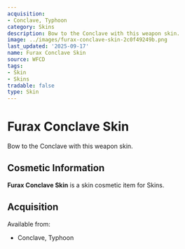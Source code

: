 ```yaml
---
acquisition:
- Conclave, Typhoon
category: Skins
description: Bow to the Conclave with this weapon skin.
image: ../images/furax-conclave-skin-2c0f49249b.png
last_updated: '2025-09-17'
name: Furax Conclave Skin
source: WFCD
tags:
- Skin
- Skins
tradable: false
type: Skin
---
```


# Furax Conclave Skin

Bow to the Conclave with this weapon skin.

## Cosmetic Information

**Furax Conclave Skin** is a skin cosmetic item for Skins.

## Acquisition

Available from:
- Conclave, Typhoon

